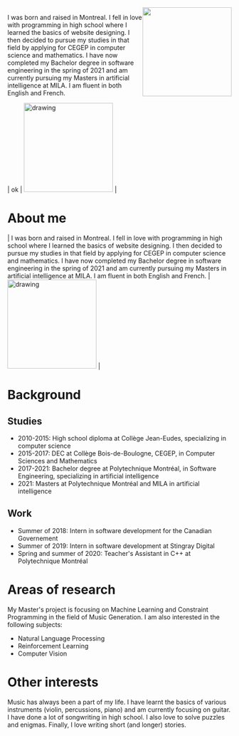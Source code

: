 <img style="float: right;" src="https://user-images.githubusercontent.com/38794099/124476545-f4ea3f00-dd70-11eb-8dea-cd098612b2a9.png" width="200">
<p text-align="justify">I was born and raised in Montreal. I fell in love with programming in high school where I learned the basics of website designing. I then decided to pursue my studies in that field by applying for CEGEP in computer science and mathematics. I have now completed my Bachelor degree in software engineering in the spring of 2021 and am currently pursuing my Masters in artificial intelligence at MILA. I am fluent in both English and French. </p> 

| ok  | <img src="https://user-images.githubusercontent.com/38794099/124476545-f4ea3f00-dd70-11eb-8dea-cd098612b2a9.png" alt="drawing" width="200"/>  |

# About me
| I was born and raised in Montreal. I fell in love with programming in high school where I learned the basics of website designing. I then decided to pursue my studies in that field by applying for CEGEP in computer science and mathematics. I have now completed my Bachelor degree in software engineering in the spring of 2021 and am currently pursuing my Masters in artificial intelligence at MILA. I am fluent in both English and French. | <img src="https://user-images.githubusercontent.com/38794099/124476545-f4ea3f00-dd70-11eb-8dea-cd098612b2a9.png" alt="drawing" width="200"/> |

# Background
## Studies
- 2010-2015: High school diploma at Collège Jean-Eudes, specializing in computer science
- 2015-2017: DEC at Collège Bois-de-Boulogne, CEGEP, in Computer Sciences and Mathematics
- 2017-2021: Bachelor degree at Polytechnique Montréal, in Software Engineering, specializing in artificial intelligence
- 2021: Masters at Polytechnique Montréal and MILA in artificial intelligence

## Work
- Summer of 2018: Intern in software development for the Canadian Governement
- Summer of 2019: Intern in software development at Stingray Digital
- Spring and summer of 2020: Teacher's Assistant in C++ at Polytechnique Montréal

# Areas of research
My Master's project is focusing on Machine Learning and Constraint Programming in the field of Music Generation. I am also interested in the following subjects:
- Natural Language Processing
- Reinforcement Learning
- Computer Vision

# Other interests
Music has always been a part of my life. I have learnt the basics of various instruments (violin, percussions, piano) and am currently focusing on guitar. I have done a lot of songwriting in high school. I also love to solve puzzles and enigmas. Finally, I love writing short (and longer) stories.
